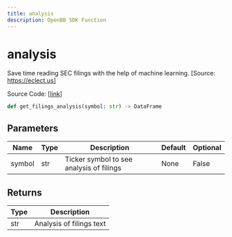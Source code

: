 ```yaml
---
title: analysis
description: OpenBB SDK Function
---
```


# analysis

Save time reading SEC filings with the help of machine learning. [Source: https://eclect.us]

Source Code: [[link](https://github.com/OpenBB-finance/OpenBBTerminal/tree/main/openbb_terminal/stocks/fundamental_analysis/eclect_us_model.py#L18)]

```python
def get_filings_analysis(symbol: str) -> DataFrame
```
## Parameters

| Name | Type | Description | Default | Optional |
| ---- | ---- | ----------- | ------- | -------- |
| symbol | str | Ticker symbol to see analysis of filings | None | False |

## Returns

| Type | Description |
| ---- | ----------- |
| str | Analysis of filings text |


